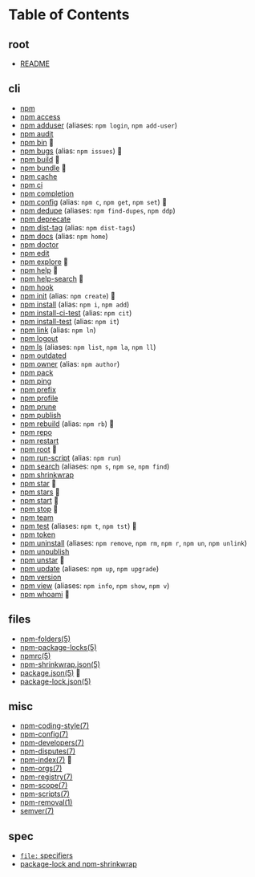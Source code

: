 # Table of Contents

## root

- [README](doc/README.md)

## cli

* [npm](doc/cli/npm.md)
* [npm access](doc/cli/npm-access.md)
* [npm adduser](doc/cli/npm-adduser.md) (aliases: `npm login`, `npm add-user`)
* [npm audit](doc/cli/npm-audit.md)
* [npm bin](doc/cli/npm-bin.md) 🎉
* [npm bugs](doc/cli/npm-bugs.md) (alias: `npm issues`) 🎉
* [npm build](doc/cli/npm-build.md) 🎉
* [npm bundle](doc/cli/npm-bundle.md) 🎉
* [npm cache](doc/cli/npm-cache.md)
* [npm ci](doc/cli/npm-ci.md)
* [npm completion](doc/cli/npm-completion.md)
* [npm config](doc/cli/npm-config.md) (alias: `npm c`, `npm get`, `npm set`) 🎉
* [npm dedupe](doc/cli/npm-dedupe.md) (aliases: `npm find-dupes`, `npm ddp`)
* [npm deprecate](doc/cli/npm-deprecate.md)
* [npm dist-tag](doc/cli/npm-dist-tag.md) (alias: `npm dist-tags`)
* [npm docs](doc/cli/npm-docs.md) (alias: `npm home`)
* [npm doctor](doc/cli/npm-doctor.md)
* [npm edit](doc/cli/npm-edit.md)
* [npm explore](doc/cli/npm-explore.md) 🎉
* [npm help](doc/cli/npm-help.md) 🎉
* [npm help-search](doc/cli/npm-help-search.md) 🎉
* [npm hook](doc/cli/npm-hook.md)
* [npm init](doc/cli/npm-init.md) (alias: `npm create`) 🎉
* [npm install](doc/cli/npm-install.md) (alias: `npm i`, `npm add`)
* [npm install-ci-test](doc/cli/npm-install-ci-test.md) (alias: `npm cit`)
* [npm install-test](doc/cli/npm-install-test.md) (alias: `npm it`)
* [npm link](doc/cli/npm-link.md) (alias: `npm ln`)
* [npm logout](doc/cli/npm-logout.md)
* [npm ls](doc/cli/npm-ls.md) (aliases: `npm list`, `npm la`, `npm ll`)
* [npm outdated](doc/cli/npm-outdated.md)
* [npm owner](doc/cli/npm-owner.md) (alias: `npm author`)
* [npm pack](doc/cli/npm-pack.md)
* [npm ping](doc/cli/npm-ping.md)
* [npm prefix](doc/cli/npm-prefix.md)
* [npm profile](doc/cli/npm-profile.md)
* [npm prune](doc/cli/npm-prune.md)
* [npm publish](doc/cli/npm-publish.md)
* [npm rebuild](doc/cli/npm-rebuild.md) (alias: `npm rb`) 🎉
* [npm repo](doc/cli/npm-repo.md)
* [npm restart](doc/cli/npm-restart.md)
* [npm root](doc/cli/npm-root.md) 🎉
* [npm run-script](doc/cli/npm-run-script.md) (alias: `npm run`)
* [npm search](doc/cli/npm-search.md) (aliases: `npm s`, `npm se`, `npm find`)
* [npm shrinkwrap](doc/cli/npm-shrinkwrap.md)
* [npm star](doc/cli/npm-star.md) 🎉
* [npm stars](doc/cli/npm-stars.md) 🎉
* [npm start](doc/cli/npm-start.md) 🎉
* [npm stop](doc/cli/npm-stop.md) 🎉
* [npm team](doc/cli/npm-team.md)
* [npm test](doc/cli/npm-test.md) (aliases: `npm t`, `npm tst`) 🎉
* [npm token](doc/cli/npm-token.md)
* [npm uninstall](doc/cli/npm-uninstall.md) (aliases: `npm remove`, `npm rm`,
  `npm r`, `npm un`, `npm unlink`)
* [npm unpublish](doc/cli/npm-unpublish.md)
* [npm unstar](doc/cli/npm-star.md) 🎉
* [npm update](doc/cli/npm-update.md) (aliases: `npm up`, `npm upgrade`)
* [npm version](doc/cli/npm-version.md)
* [npm view](doc/cli/npm-view.md) (aliases: `npm info`, `npm show`, `npm v`)
* [npm whoami](doc/cli/npm-whoami.md) 🎉

## files

* [npm-folders(5)](doc/files/npm-folders.md)
* [npm-package-locks(5)](doc/files/npm-package-locks.md)
* [npmrc(5)](doc/files/npmrc.md)
* [npm-shrinkwrap.json(5)](doc/files/npm-shrinkwrap.json.md)
* [package.json(5)](doc/files/package.json.md) 🚧
* [package-lock.json(5)](doc/files/package-lock.json.md)

## misc

* [npm-coding-style(7)](doc/misc/npm-coding-style.md)
* [npm-config(7)](doc/misc/npm-config.md)
* [npm-developers(7)](doc/misc/npm-developers.md)
* [npm-disputes(7)](doc/misc/npm-disputes.md)
* [npm-index(7)](doc/misc/npm-index.md) 🎉
* [npm-orgs(7)](doc/misc/npm-orgs.md)
* [npm-registry(7)](doc/misc/npm-registry.md)
* [npm-scope(7)](doc/misc/npm-scope.md)
* [npm-scripts(7)](doc/misc/npm-scripts.md)
* [npm-removal(1)](doc/misc/removing-npm.md)
* [semver(7)](doc/misc/semver.md)

## spec

* [`file:` specifiers](doc/spec/file-specifiers.md)
* [package-lock and npm-shrinkwrap](doc/spec/package-lock.md)
